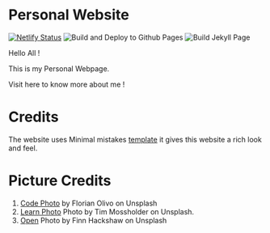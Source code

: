 # Personal Website

[![Netlify Status](https://api.netlify.com/api/v1/badges/0cf61441-8490-4ad5-a093-96c01c5b9249/deploy-status)](https://app.netlify.com/sites/oke-aditya/deploys)
![Build and Deploy to Github Pages](https://github.com/oke-aditya/oke-aditya.github.io/workflows/Build%20and%20Deploy%20to%20Github%20Pages/badge.svg)
![Build Jekyll Page](https://github.com/oke-aditya/oke-aditya.github.io/workflows/Build%20Jekyll%20Page/badge.svg)

Hello All !

This is my Personal Webpage.

Visit here to know more about me !

# Credits

The website uses Minimal mistakes [template](https://github.com/mmistakes/mm-github-pages-starter/generate)
it gives this website a rich look and feel.

# Picture Credits

1. [Code Photo](https://unsplash.com/photos/4hbJ-eymZ1o) by Florian Olivo on Unsplash
2. [Learn Photo](https://unsplash.com/photos/WE_Kv_ZB1l0) Photo by Tim Mossholder on Unsplash.
3. [Open](https://unsplash.com/photos/FQgI8AD-BSg) Photo by Finn Hackshaw on Unsplash
